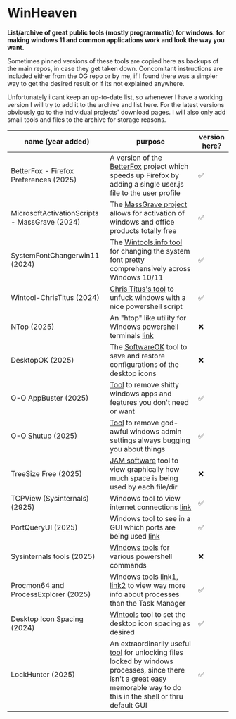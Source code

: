 # WinHeaven
**List/archive of great public tools (mostly programmatic) for windows. for making windows 11 and common applications work and look the way you want.**


Sometimes pinned versions of these tools are copied here as backups of the main repos, in case they get taken down. Concomitant instructions are included either from the OG repo or by me, if I found there was a simpler way to get the desired result or if its not explained anywhere.

Unfortunately i cant keep an up-to-date list, so whenever I have a working version I will try to add it to the archive and list here. For the latest versions obviously go to the individual projects' download pages. I will also only add small tools and files to the archive for storage reasons.


| name (year added) | purpose | version here? | 
|------|--------|----------|
| BetterFox - Firefox Preferences (2025) | A version of the [BetterFox](https://github.com/yokoffing/Betterfox?tab=readme-ov-file) project which speeds up Firefox by adding a single user.js file to the user profile | ✅ |
| MicrosoftActivationScripts - MassGrave (2024) | The [MassGrave project](https://github.com/massgravel/Microsoft-Activation-Scripts) allows for activation of windows and office products totally free | ✅ |
| SystemFontChangerwin11 (2024) | The [Wintools.info tool](https://www.wintools.info/index.php/advanced-system-font-changer) for changing the system font pretty comprehensively across Windows 10/11 | ✅ |
| Wintool-ChrisTitus (2024)  | [Chris Titus's tool](https://github.com/christitustech/winutil) to unfuck windows with a nice powershell script | ✅ |
| NTop (2025) | An "htop" like utility for Windows powershell terminals [link](https://github.com/gsass1/NTop) |  ❌ | 
| DesktopOK (2025) | The [SoftwareOK](https://www.softwareok.com/?seite=Freeware/DesktopOK) tool to save and restore configurations of the desktop icons | ❌ | 
| O-O AppBuster (2025) | [Tool](https://www.oo-software.com/en/ooappbuster) to remove shitty windows apps and features you don't need or want | ✅ |
| O-O Shutup (2025) | [Tool](https://www.oo-software.com/en/shutup10) to remove god-awful windows admin settings always bugging you about things | ✅ | 
| TreeSize Free (2025) | [JAM software](https://www.jam-software.com/treesize) tool to view graphically how much space is being used by each file/dir | ❌ |
| TCPView (Sysinternals) (2925) | Windows tool to view internet connections [link](https://learn.microsoft.com/en-us/sysinternals/downloads/tcpview) | ✅ | 
| PortQueryUI (2025) | Windows tool to see in a GUI which ports are being used [link](https://www.microsoft.com/en-us/download/details.aspx?id=24009) | ✅ |
| Sysinternals tools (2025) | [Windows tools](https://learn.microsoft.com/en-us/sysinternals/downloads/) for various powershell commands | ❌ |  
| Procmon64 and ProcessExplorer (2025) | Windows tools [link1](https://learn.microsoft.com/en-us/sysinternals/downloads/procmon), [link2](https://learn.microsoft.com/en-us/sysinternals/downloads/process-explorer) to view way more info about processes than the Task Manager | ✅ | 
| Desktop Icon Spacing (2024) | [Wintools](https://www.wintools.info/index.php/desktop-icon-spacing) tool to set the desktop icon spacing as desired | ✅ | 
| LockHunter (2025) | An extraordinarily useful [tool](https://lockhunter.com/) for unlocking files locked by windows processes, since there isn't a great easy memorable way to do this in the shell or thru default GUI | ✅ | 


